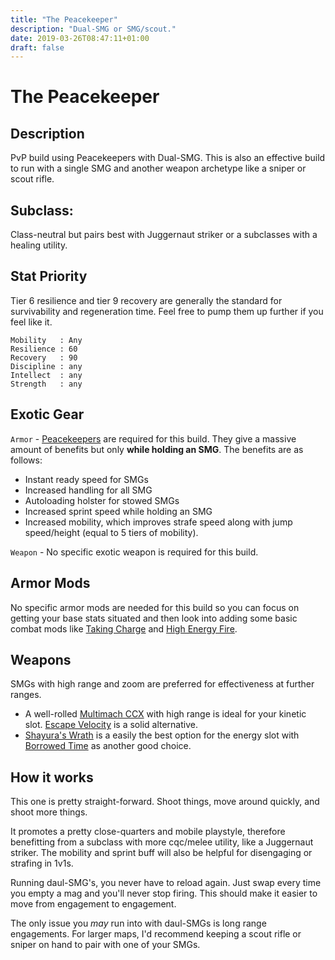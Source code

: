 ```yaml
---
title: "The Peacekeeper"
description: "Dual-SMG or SMG/scout."
date: 2019-03-26T08:47:11+01:00
draft: false
---
```


# The Peacekeeper

## Description
PvP build using Peacekeepers with Dual-SMG. This is also an effective build to run with a single SMG and another weapon archetype like a sniper or scout rifle.  

## Subclass:
Class-neutral but pairs best with Juggernaut striker or a subclasses with a healing utility.

## Stat Priority
Tier 6 resilience and tier 9 recovery are generally the standard for survivability and regeneration time. Feel free to pump them up further if you feel like it.
``` 
Mobility   : Any
Resilience : 60
Recovery   : 90
Discipline : any
Intellect  : any
Strength   : any
```

## Exotic Gear
`Armor` - [Peacekeepers](https://www.light.gg/db/items/3539357319/peacekeepers/) are required for this build. They give a massive amount of benefits but only **while holding an SMG**. The benefits are as follows:
  * Instant ready speed for SMGs
  * Increased handling for all SMG
  * Autoloading holster for stowed SMGs
  * Increased sprint speed while holding an SMG
  * Increased mobility, which improves strafe speed along with jump speed/height (equal to 5 tiers of mobility).

`Weapon` - No specific exotic weapon is required for this build.

## Armor Mods
No specific armor mods are needed for this build so you can focus on getting your base stats situated and then look into adding some basic combat mods like [Taking Charge](https://www.light.gg/db/items/3632726238/taking-charge/) and [High Energy Fire](https://www.light.gg/db/items/3632726237/high-energy-fire/).

## Weapons
SMGs with high range and zoom are preferred for effectiveness at further ranges. 
* A well-rolled [Multimach CCX](https://d2gunsmith.com/w/3717177717?s=663495154,3142289711,2450788523,591790007,2697220197,0) with high range is ideal for your kinetic slot. [Escape Velocity](https://d2gunsmith.com/w/1786797708?s=663495154,3142289711,1866048759,706527188,2697220197,0) is a solid alternative.
* [Shayura's Wrath](https://d2gunsmith.com/w/4023807721?s=3250034553,3142289711,588594999,438098033,2697220197,3789184904) is a easily the best option for the energy slot with [Borrowed Time](https://d2gunsmith.com/w/875848769?s=3250034553,1885400500,2846385770,1890422124,2697220197,0) as another good choice. 

## How it works
This one is pretty straight-forward. Shoot things, move around quickly, and shoot more things. 

It promotes a pretty close-quarters and mobile playstyle, therefore benefitting from a subclass with more cqc/melee utility, like a Juggernaut striker. The mobility and sprint buff will also be helpful for disengaging or strafing in 1v1s.

Running daul-SMG's, you never have to reload again. Just swap every time you empty a mag and you'll never stop firing. This should make it easier to move from engagement to engagement.

The only issue you *may* run into with daul-SMGs is long range engagements. For larger maps, I'd recommend keeping a scout rifle or sniper on hand to pair with one of your SMGs.
